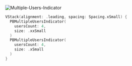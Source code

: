 ![Multiple-Users-Indicator](https://github.com/powerhome/playbook-swift/assets/112719604/710f45f0-5229-4427-8e56-87149f76de47)

```swift
VStack(alignment: .leading, spacing: Spacing.xSmall) {
  PBMultipleUsersIndicator(
    usersCount: 4,
    size: .xxSmall
  )
  PBMultipleUsersIndicator(
    usersCount: 4,
    size: .xSmall
  )
}
```
